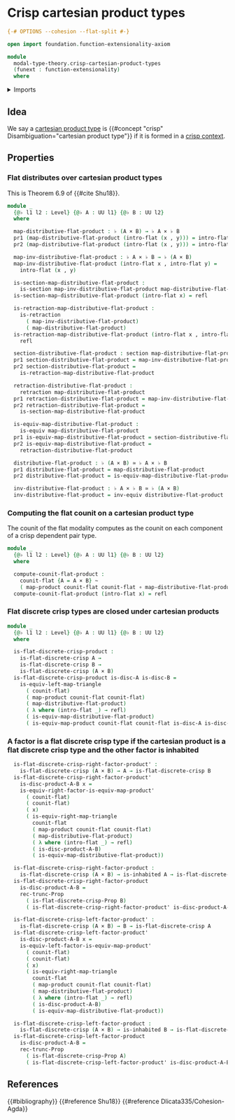 # Crisp cartesian product types

```agda
{-# OPTIONS --cohesion --flat-split #-}

open import foundation.function-extensionality-axiom

module
  modal-type-theory.crisp-cartesian-product-types
  (funext : function-extensionality)
  where
```

<details><summary>Imports</summary>

```agda
open import foundation.cartesian-product-types funext
open import foundation.dependent-pair-types
open import foundation.equivalences funext
open import foundation.function-types funext
open import foundation.functoriality-cartesian-product-types funext
open import foundation.homotopies funext
open import foundation.identity-types funext
open import foundation.inhabited-types funext
open import foundation.propositional-truncations funext
open import foundation.retractions funext
open import foundation.sections funext
open import foundation.universe-levels

open import modal-type-theory.flat-discrete-crisp-types funext
open import modal-type-theory.flat-modality funext
```

</details>

## Idea

We say a [cartesian product type](foundation-core.cartesian-product-types.md) is
{{#concept "crisp" Disambiguation="cartesian product type"}} if it is formed in
a [crisp context](modal-type-theory.crisp-types.md).

## Properties

### Flat distributes over cartesian product types

This is Theorem 6.9 of {{#cite Shu18}}.

```agda
module _
  {@♭ l1 l2 : Level} {@♭ A : UU l1} {@♭ B : UU l2}
  where

  map-distributive-flat-product : ♭ (A × B) → ♭ A × ♭ B
  pr1 (map-distributive-flat-product (intro-flat (x , y))) = intro-flat x
  pr2 (map-distributive-flat-product (intro-flat (x , y))) = intro-flat y

  map-inv-distributive-flat-product : ♭ A × ♭ B → ♭ (A × B)
  map-inv-distributive-flat-product (intro-flat x , intro-flat y) =
    intro-flat (x , y)

  is-section-map-distributive-flat-product :
    is-section map-inv-distributive-flat-product map-distributive-flat-product
  is-section-map-distributive-flat-product (intro-flat x) = refl

  is-retraction-map-distributive-flat-product :
    is-retraction
      ( map-inv-distributive-flat-product)
      ( map-distributive-flat-product)
  is-retraction-map-distributive-flat-product (intro-flat x , intro-flat y) =
    refl

  section-distributive-flat-product : section map-distributive-flat-product
  pr1 section-distributive-flat-product = map-inv-distributive-flat-product
  pr2 section-distributive-flat-product =
    is-retraction-map-distributive-flat-product

  retraction-distributive-flat-product :
    retraction map-distributive-flat-product
  pr1 retraction-distributive-flat-product = map-inv-distributive-flat-product
  pr2 retraction-distributive-flat-product =
    is-section-map-distributive-flat-product

  is-equiv-map-distributive-flat-product :
    is-equiv map-distributive-flat-product
  pr1 is-equiv-map-distributive-flat-product = section-distributive-flat-product
  pr2 is-equiv-map-distributive-flat-product =
    retraction-distributive-flat-product

  distributive-flat-product : ♭ (A × B) ≃ ♭ A × ♭ B
  pr1 distributive-flat-product = map-distributive-flat-product
  pr2 distributive-flat-product = is-equiv-map-distributive-flat-product

  inv-distributive-flat-product : ♭ A × ♭ B ≃ ♭ (A × B)
  inv-distributive-flat-product = inv-equiv distributive-flat-product
```

### Computing the flat counit on a cartesian product type

The counit of the flat modality computes as the counit on each component of a
crisp dependent pair type.

```agda
module _
  {@♭ l1 l2 : Level} {@♭ A : UU l1} {@♭ B : UU l2}
  where

  compute-counit-flat-product :
    counit-flat {A = A × B} ~
    ( map-product counit-flat counit-flat ∘ map-distributive-flat-product)
  compute-counit-flat-product (intro-flat x) = refl
```

### Flat discrete crisp types are closed under cartesian products

```agda
module _
  {@♭ l1 l2 : Level} {@♭ A : UU l1} {@♭ B : UU l2}
  where

  is-flat-discrete-crisp-product :
    is-flat-discrete-crisp A →
    is-flat-discrete-crisp B →
    is-flat-discrete-crisp (A × B)
  is-flat-discrete-crisp-product is-disc-A is-disc-B =
    is-equiv-left-map-triangle
      ( counit-flat)
      ( map-product counit-flat counit-flat)
      ( map-distributive-flat-product)
      ( λ where (intro-flat _) → refl)
      ( is-equiv-map-distributive-flat-product)
      ( is-equiv-map-product counit-flat counit-flat is-disc-A is-disc-B)
```

### A factor is a flat discrete crisp type if the cartesian product is a flat discrete crisp type and the other factor is inhabited

```agda
  is-flat-discrete-crisp-right-factor-product' :
    is-flat-discrete-crisp (A × B) → A → is-flat-discrete-crisp B
  is-flat-discrete-crisp-right-factor-product'
    is-disc-product-A-B x =
    is-equiv-right-factor-is-equiv-map-product'
      ( counit-flat)
      ( counit-flat)
      ( x)
      ( is-equiv-right-map-triangle
        counit-flat
        ( map-product counit-flat counit-flat)
        ( map-distributive-flat-product)
        ( λ where (intro-flat _) → refl)
        ( is-disc-product-A-B)
        ( is-equiv-map-distributive-flat-product))

  is-flat-discrete-crisp-right-factor-product :
    is-flat-discrete-crisp (A × B) → is-inhabited A → is-flat-discrete-crisp B
  is-flat-discrete-crisp-right-factor-product
    is-disc-product-A-B =
    rec-trunc-Prop
      ( is-flat-discrete-crisp-Prop B)
      ( is-flat-discrete-crisp-right-factor-product' is-disc-product-A-B)

  is-flat-discrete-crisp-left-factor-product' :
    is-flat-discrete-crisp (A × B) → B → is-flat-discrete-crisp A
  is-flat-discrete-crisp-left-factor-product'
    is-disc-product-A-B x =
    is-equiv-left-factor-is-equiv-map-product'
      ( counit-flat)
      ( counit-flat)
      ( x)
      ( is-equiv-right-map-triangle
        counit-flat
        ( map-product counit-flat counit-flat)
        ( map-distributive-flat-product)
        ( λ where (intro-flat _) → refl)
        ( is-disc-product-A-B)
        ( is-equiv-map-distributive-flat-product))

  is-flat-discrete-crisp-left-factor-product :
    is-flat-discrete-crisp (A × B) → is-inhabited B → is-flat-discrete-crisp A
  is-flat-discrete-crisp-left-factor-product
    is-disc-product-A-B =
    rec-trunc-Prop
      ( is-flat-discrete-crisp-Prop A)
      ( is-flat-discrete-crisp-left-factor-product' is-disc-product-A-B)
```

## References

{{#bibliography}} {{#reference Shu18}} {{#reference Dlicata335/Cohesion-Agda}}
